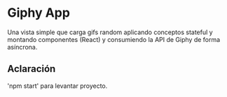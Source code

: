 # Giphy App

Una vista simple que carga gifs random aplicando conceptos stateful y montando componentes (React) y consumiendo la API de Giphy de forma asíncrona.

## Aclaración

'npm start' para levantar proyecto.
